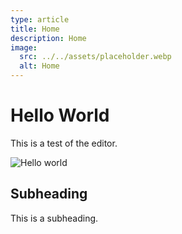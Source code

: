 ```yaml
---
type: article
title: Home
description: Home
image:
  src: ../../assets/placeholder.webp
  alt: Home
---
```


# Hello World

This is a test of the editor.

![Hello world](/placeholder.webp)

## Subheading

This is a subheading.
